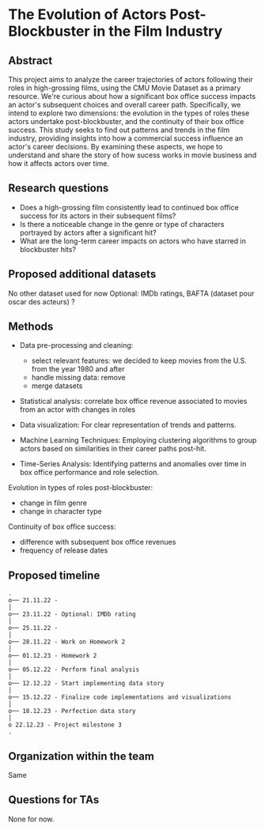 # The Evolution of Actors Post-Blockbuster in the Film Industry

## Abstract

This project aims to analyze the career trajectories of actors following their roles in high-grossing films, using the CMU Movie Dataset as a primary resource. We're curious about how a significant box office success impacts an actor's subsequent choices and overall career path. Specifically, we intend to explore two dimensions: the evolution in the types of roles these actors undertake post-blockbuster, and the continuity of their box office success. This study seeks to find out patterns and trends in the film industry, providing insights into how a commercial success influence an actor's career decisions. By examining these aspects, we hope to understand and share the story of how sucess works in movie business and how it affects actors over time.

## Research questions

- Does a high-grossing film consistently lead to continued box office success for its actors in their subsequent films?
- Is there a noticeable change in the genre or type of characters portrayed by actors after a significant hit?
- What are the long-term career impacts on actors who have starred in blockbuster hits?

## Proposed additional datasets
No other dataset used for now
Optional: IMDb ratings, BAFTA (dataset pour oscar des acteurs) ?

## Methods

- Data pre-processing and cleaning:
    - select relevant features: we decided to keep movies from the U.S. from the year 1980 and after
    - handle missing data: remove 
    - merge datasets

- Statistical analysis: correlate box office revenue associated to movies from an actor with changes in roles

- Data visualization: For clear representation of trends and patterns.
- Machine Learning Techniques: Employing clustering algorithms to group actors based on similarities in their career paths post-hit.
- Time-Series Analysis: Identifying patterns and anomalies over time in box office performance and role selection.

Evolution in types of roles post-blockbuster: 
- change in film genre
- change in character type

Continuity of box office success: 
- difference with subsequent box office revenues
- frequency of release dates

## Proposed timeline
```
.
o── 21.11.22 - 
│  
o── 23.11.22 - Optional: IMDb rating
│  
o── 25.11.22 - 
│  
o── 28.11.22 - Work on Homework 2
│  
o── 01.12.23 - Homework 2
│    
o── 05.12.22 - Perform final analysis
│  
o── 12.12.22 - Start implementing data story
│  
o── 15.12.22 - Finalize code implementations and visualizations
│  
o── 18.12.23 - Perfection data story
│  
o 22.12.23 - Project milestone 3
.

```
## Organization within the team
Same

## Questions for TAs
None for now.
